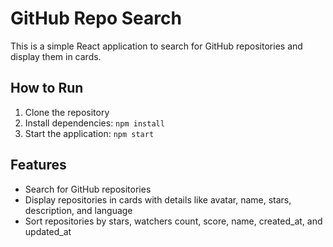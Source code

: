 # GitHub Repo Search

This is a simple React application to search for GitHub repositories and display them in cards.

## How to Run

1. Clone the repository
2. Install dependencies: `npm install`
3. Start the application: `npm start`

## Features

- Search for GitHub repositories
- Display repositories in cards with details like avatar, name, stars, description, and language
- Sort repositories by stars, watchers count, score, name, created_at, and updated_at

 
